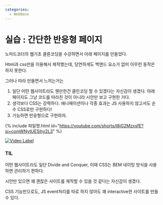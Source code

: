 ```yaml
---
categories:
  - WebBase
---
```


# 실습 : 간단한 반응형 페이지

노마드코더의 웹기초 클론코딩을 수강하면서 아래 페이지를 만들었다.

Html과 css만을 이용해서 제작했는데, 당연하게도 백엔드 요소가 없어 아무런 동작은 하지 못한다.

그러나 따라 만들면서 느끼는거는

1. 일단 어떤 웹사이트라도 웬만한건 클린코딩 할 수 있겠다는 자신감이 생겼다. 아래 페이지도 그냥 코드를 따라친 것이 아니라 시안만 보고 구현한 거다.
2. 생각보다 CSS는 강력하다. 애니매이션이나 각종 효과는 JS 사용하지 않고서도 순수 CSS로만 구현하다!
3. 가능하면 반응형으로 구현하자.



 {% include 파일명.html id="https://youtube.com/shorts/I8jG2MzxsfE?si=comWNytUE5ihy2L3" %}  



[![Video Label](https://youtube.com/shorts/I8jG2MzxsfE?si=comWNytUE5ihy2L3)](https://youtu.be/uLR1RNqJ1Mw?t=0s)

### TIL

어떤 웹사이트라도 일단 Divide and Conquer, 이때 CSS는 BEM 네이밍 방식을 사용하면 관리하기 편하다.

시안만 있으면 꽤 괜찮은 사이트를 제작할 수 있을 것 같다는 자신감이 생겼다.

CSS 기능만으로도, JS event처리를 따로 하지 않아도 꽤 interactive한 사이트를 만들 수 있다.
